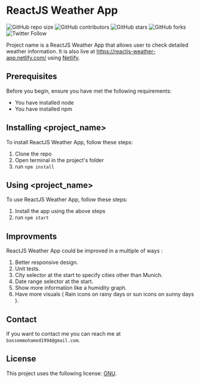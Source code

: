 # ReactJS Weather App


<!--- These are examples. See https://shields.io for others or to customize this set of shields. You might want to include dependencies, project status and licence info here --->
![GitHub repo size](https://img.shields.io/github/repo-size/bassemmohamed/ReactJS-Weather-App)
![GitHub contributors](https://img.shields.io/github/contributors/bassemmohamed/ReactJS-Weather-App)
![GitHub stars](https://img.shields.io/github/stars/bassemmohamed/ReactJS-Weather-App?style=social)
![GitHub forks](https://img.shields.io/github/forks/bassemmohamed/ReactJS-Weather-App?style=social)
![Twitter Follow](https://img.shields.io/twitter/follow/bassemmohamed94?style=social)

Project name is a ReactJS Weather App that allows user to check detailed weather information. It is also live at https://reactjs-weather-app.netlify.com/ using [Netlify](https://www.netlify.com).

## Prerequisites

Before you begin, ensure you have met the following requirements:

* You have installed node
* You have installed npm

## Installing <project_name>

To install ReactJS Weather App, follow these steps:

1. Clone the repo
2. Open terminal in the project's folder
3. run `npm install`

## Using <project_name>

To use ReactJS Weather App, follow these steps:

1. Install the app using the above steps
2. run `npm start`

## Improvments

ReactJS Weather App could be improved in a multiple of ways : 

1. Better responsive design.
2. Unit tests.
3. City selector at the start to specify cities other than Munich.
4. Date range selector at the start.
5. Show more information like a humidity graph.
6. Have more visuals ( Rain icons on rainy days or sun icons on sunny days ).

## Contact

If you want to contact me you can reach me at `bassemmohamed1994@gmail.com`.

## License
<!--- If you're not sure which open license to use see https://choosealicense.com/--->

This project uses the following license: [GNU](https://choosealicense.com/licenses/gpl-3.0/).



